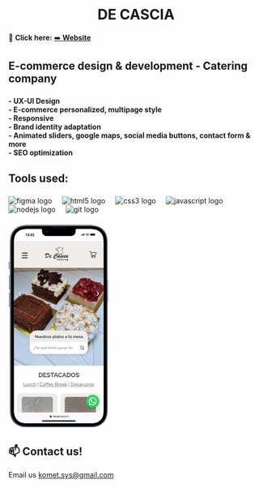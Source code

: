 <br clear="both">

<h1 align="center">DE CASCIA</h1>

🚀 **Click here:** [➡️ **Website**](https://decascia.com/)

###

<h2 align="left">E-commerce design & development - Catering company</h2>

###

<h4 align="left">- UX-UI Design<br>- E-commerce personalized, multipage style<br>- Responsive<br>- Brand identity adaptation<br>- Animated sliders, google maps, social media buttons, contact form & more<br>- SEO optimization</h4>

###

<h2 align="left">Tools used:</h2>

###

<div align="left">
  <img src="https://skillicons.dev/icons?i=figma" height="44" alt="figma logo"  />
  <img width="12" />
  <img src="https://cdn.jsdelivr.net/gh/devicons/devicon/icons/html5/html5-original.svg" height="44" alt="html5 logo"  />
  <img width="12" />
  <img src="https://cdn.jsdelivr.net/gh/devicons/devicon/icons/css3/css3-original.svg" height="44" alt="css3 logo"  />
  <img width="12" />
  <img src="https://cdn.jsdelivr.net/gh/devicons/devicon/icons/javascript/javascript-plain.svg" height="44" alt="javascript logo"  />
  <img width="12" />
  <img src="https://cdn.jsdelivr.net/gh/devicons/devicon/icons/nodejs/nodejs-original.svg" height="44" alt="nodejs logo"  />
  <img width="12" />
  <img src="https://cdn.jsdelivr.net/gh/devicons/devicon/icons/git/git-original.svg" height="44" alt="git logo"  />
</div>

###

<div align="left">
  <img height="400" src="screen.png" />
</div>

###
## 📫 Contact us!
Email us [komet.sys@gmail.com](mailto:komet.sys@gmail.com)
